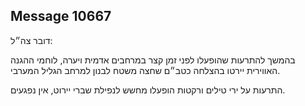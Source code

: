 ## Message 10667

דובר צה״ל:

בהמשך להתרעות שהופעלו לפני זמן קצר במרחבים אדמית ויערה, לוחמי ההגנה האווירית יירטו בהצלחה כטב״ם שחצה משטח לבנון למרחב הגליל המערבי. 

התרעות על ירי טילים ורקטות הופעלו מחשש לנפילת שברי יירוט, אין נפגעים.

